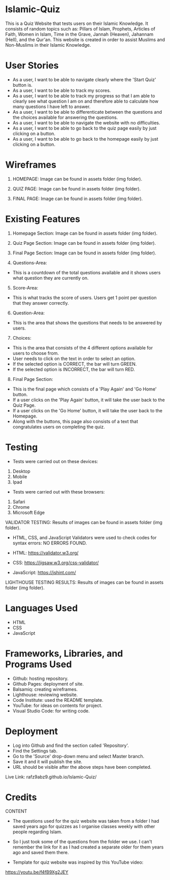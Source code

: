 # Islamic-Quiz

This is a Quiz Website that tests users on their Islamic Knowledge. It consists of random topics such as: Pillars of Islam,  Prophets, Articles of Faith, Women in Islam, Time in the Grave, Jannah (Heaven), Jahannam (Hell), and the Qur'an. This website is created in order to assist Muslims and Non-Muslims in their Islamic Knowledge. 

# User Stories
- As a user, I want to be able to navigate clearly where the 'Start Quiz' button is.
- As a user, I want to be able to track my scores.
- As a user, I want to be able to track my progress so that I am able to clearly see what question I am on and therefore able to calculate how many questions I have left to answer. 
- As a user, I want to be able to differenticate between the questions and the choices available for answering the questions. 
- As a user, I want to be able to navigate the website with no difficulties. 
- As a user, I want to be able to go back to the quiz page easily by just clicking on a button.
- As a user, I want to be able to go back to the homepage easily by just clicking on a button.


# Wireframes

1. HOMEPAGE: Image can be found in assets folder (img folder).

2. QUIZ PAGE: Image can be found in assets folder (img folder).

3. FINAL PAGE: Image can be found in assets folder (img folder).




# Existing Features

1. Homepage Section: Image can be found in assets folder (img folder).

2. Quiz Page Section: Image can be found in assets folder (img folder).

3. Final Page Section: Image can be found in assets folder (img folder).


4. Questions-Area:
- This is a countdown of the total questions available and it shows users what question they are currently on.

5. Score-Area:
- This is what tracks the score of users. Users get 1 point per question that they answer correctly. 

6. Question-Area:
- This is the area that shows the questions that needs to be answered by users.

7. Choices:
- This is the area that consists of the 4 different options available for users to choose from.
- User needs to click on the text in order to select an option. 
- If the selected option is CORRECT, the bar will turn GREEN.
- If the selected option is INCORRECT, the bar will turn RED.

8. Final Page Section:
- This is the final page which consists of a 'Play Again' and 'Go Home' button. 
- If a user clicks on the 'Play Again' button, it will take the user back to the Quiz Page.
- If a user clicks on the 'Go Home' button, it will take the user back to the Homepage. 
- Along with the buttons, this page also consists of a text that congratulates users on completing the quiz. 

# Testing

- Tests were carried out on these devices:

1. Desktop
2. Mobile
3. Ipad

- Tests were carried out with these browsers:

1. Safari
2. Chrome
3. Microsoft Edge

VALIDATOR TESTING: Results of images can be found in assets folder (img folder).

- HTML, CSS, and JavaScript Validators were used to check codes for syntax errors: NO ERRORS FOUND. 

- HTML: https://validator.w3.org/

- CSS: https://jigsaw.w3.org/css-validator/

- JavaScript: https://jshint.com/

LIGHTHOUSE TESTING RESULTS: Results of images can be found in assets folder (img folder).


# Languages Used

- HTML
- CSS
- JavaScript

# Frameworks, Libraries, and Programs Used

- Github: hosting repository.
- Github Pages: deployment of site.
- Balsamiq: creating wireframes.
- Lighthouse: reviewing website.
- Code Institute: used the README template.
- YouTube: for ideas on contents for project. 
- Visual Studio Code: for writing code.

# Deployment

- Log into Github and find the section called 'Repository'.
- Find the Settings tab.
- Go to the 'Source' drop-down menu and select Master branch.
- Save it and it will publish the site.
- URL should be visible after the above steps have been completed.

Live Link: rafz9abz9.github.io/Islamic-Quiz/

# Credits

CONTENT

- The questions used for the quiz website was taken from a folder I had saved years ago for quizzes as I organise classes weekly with other people regarding Islam. 

- So I just took some of the questions from the folder we use. I can't remember the link for it as I had created a separate older for them years ago and saved them there. 

- Template for quiz website was inspired by this YouTube video: 

https://youtu.be/f4fB9Xg2JEY










